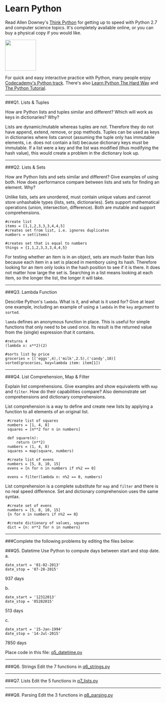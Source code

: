 # Learn Python

Read Allen Downey's [Think Python](http://www.greenteapress.com/thinkpython/) for getting up to speed with Python 2.7 and computer science topics. It's completely available online, or you can buy a physical copy if you would like.

<a href="http://www.greenteapress.com/thinkpython/"><img src="img/think_python.png" style="width: 100px;" target="_blank"></a>

For quick and easy interactive practice with Python, many people enjoy [Codecademy's Python track](http://www.codecademy.com/en/tracks/python). There's also [Learn Python The Hard Way](http://learnpythonthehardway.org/book/) and [The Python Tutorial](https://docs.python.org/2/tutorial/).

---

###Q1. Lists &amp; Tuples

How are Python lists and tuples similar and different? Which will work as keys in dictionaries? Why?

Lists are dynamic/mutable whereas tuples are not. Therefore they do not have append, extend, remove, or pop methods. Tuples can be used as keys in dictionaries where lists cannot (assuming the tuple only has immutable elements, i.e. does not contain a list) because dictionary keys must be immutable. If a list were a key and the list was modified (thus modifying the hash value), this would create a problem in the dictionary look up.

---

###Q2. Lists &amp; Sets

How are Python lists and sets similar and different? Give examples of using both. How does performance compare between lists and sets for finding an element. Why?

Unlike lists, sets are unordered, must contain unique values and cannot store unhashable types (lists, sets, dictionaries). Sets support mathematical operations (union, intersection, difference). Both are mutable and support comprehensions.

    #create list
    items = [1,1,2,3,3,3,4,4,5]
    #creates set from list, i.e. ignores duplicates
    numbers = set(items)

    #creates set that is equal to numbers
    things = {1,1,2,3,3,3,4,4,5}
    
For testing whether an item is in an object, sets are much faster than lists because each item in a set is placed in membory using its hash. Therefore looking for an item only looks in the hash position to see if it is there. It does not matter how large the set is. Searching in a list means looking at each item, so the longer the list, the longer it will take.    

---

###Q3. Lambda Function

Describe Python's `lambda`. What is it, and what is it used for? Give at least one example, including an example of using a `lambda` in the `key` argument to `sorted`.

`lamda` defines an anonymous function in place. This is useful for simple functions that only need to be used once. Its result is the returned value from the (single) expression that it contains.

    #returns 4
    (lambda x: x**2)(2)
    
    #sorts list by price
    groceries = [('eggs',4),('milk',2.5),('candy',10)] 
    sorted(groceries, key=lambda item: item[1])
    
---

###Q4. List Comprehension, Map &amp; Filter

Explain list comprehensions. Give examples and show equivalents with `map` and `filter`. How do their capabilities compare? Also demonstrate set comprehensions and dictionary comprehensions.

List comprehension is a way to define and create new lists by applying a function to all elements of an original list.

     #create list of squares 
     numbers = [1, 4, 8]
     squares = [n**2 for n in numbers]

     def square(n):
         return (n**2)
     numbers = (1, 4, 8)
     squares = map(square, numbers)

     #create list of evens
     numbers = [5, 8, 10, 15]
     evens = [n for n in numbers if n%2 == 0]

     evens = filter(lambda n: n%2 == 0, numbers)

List comprehension is a complete substitute for `map` and `filter` and there is no real speed difference. Set and dictionary comprehension uses the same syntax.

     #create set of evens
     numbers = [5, 8, 10, 15]
     {n for n in numbers if n%2 == 0}

     #create dictionary of values, squares
     dict = {n: n**2 for n in numbers}
---

###Complete the following problems by editing the files below:

###Q5. Datetime
Use Python to compute days between start and stop date.   
a.  

```
date_start = '01-02-2013'    
date_stop = '07-28-2015'
```

937 days

b.  
```
date_start = '12312013'  
date_stop = '05282015'  
```

513 days

c.  
```
date_start = '15-Jan-1994'      
date_stop = '14-Jul-2015'  
```

7850 days

Place code in this file: [q5_datetime.py](python/q5_datetime.py)

---

###Q6. Strings
Edit the 7 functions in [q6_strings.py](python/q6_strings.py)

---

###Q7. Lists
Edit the 5 functions in [q7_lists.py](python/q7_lists.py)

---

###Q8. Parsing
Edit the 3 functions in [q8_parsing.py](python/q8_parsing.py)





